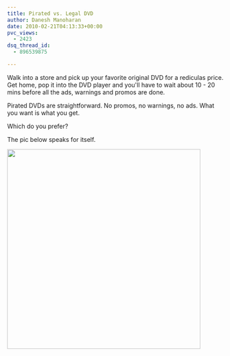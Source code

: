 ```yaml
---
title: Pirated vs. Legal DVD
author: Danesh Manoharan
date: 2010-02-21T04:13:33+00:00
pvc_views:
  - 2423
dsq_thread_id:
  - 896539875

---
```

Walk into a store and pick up your favorite original DVD for a rediculas price. Get home, pop it into the DVD player and you'll have to wait about 10 - 20 mins before all the ads, warnings and promos are done.

Pirated DVDs are straightforward. No promos, no warnings, no ads. What you want is what you get.

Which do you prefer?

The pic below speaks for itself.

<img loading="lazy" class="alignnone size-medium wp-image-2000" title="pirated.DVD" src="/wp-content/uploads/2010/02/pirated.DVD_-450x464.jpg" alt="" width="450" height="464" srcset="/wp-content/uploads/2010/02/pirated.DVD_-450x464.jpg 450w, /wp-content/uploads/2010/02/pirated.DVD_.jpg 800w" sizes="(max-width: 450px) 100vw, 450px" />